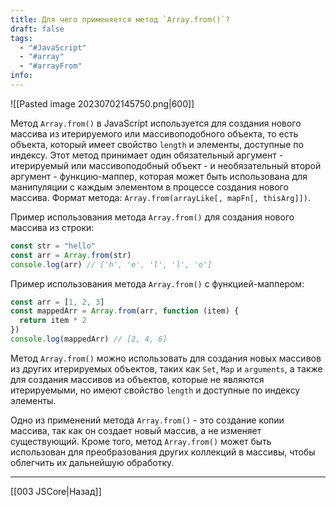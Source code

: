 ```yaml
---
title: Для чего применяется метод `Array.from()`?
draft: false
tags:
  - "#JavaScript"
  - "#array"
  - "#arrayFrom"
info:
---
```

![[Pasted image 20230702145750.png|600]]

Метод `Array.from()` в JavaScript используется для создания нового массива из итерируемого или массивоподобного объекта, то есть объекта, который имеет свойство `length` и элементы, доступные по индексу. Этот метод принимает один обязательный аргумент - итерируемый или массивоподобный объект - и необязательный второй аргумент - функцию-маппер, которая может быть использована для манипуляции с каждым элементом в процессе создания нового массива. Формат метода: `Array.from(arrayLike[, mapFn[, thisArg]])`.

Пример использования метода `Array.from()` для создания нового массива из строки:

```javascript
const str = "hello"
const arr = Array.from(str)
console.log(arr) // ['h', 'e', 'l', 'l', 'o']
```

Пример использования метода `Array.from()` с функцией-маппером:

```javascript
const arr = [1, 2, 3]
const mappedArr = Array.from(arr, function (item) {
  return item * 2
})
console.log(mappedArr) // [2, 4, 6]
```

Метод `Array.from()` можно использовать для создания новых массивов из других итерируемых объектов, таких как `Set`, `Map` и `arguments`, а также для создания массивов из объектов, которые не являются итерируемыми, но имеют свойство `length` и доступные по индексу элементы.

Одно из применений метода `Array.from()` - это создание копии массива, так как он создает новый массив, а не изменяет существующий. Кроме того, метод `Array.from()` может быть использован для преобразования других коллекций в массивы, чтобы облегчить их дальнейшую обработку.

---

[[003 JSCore|Назад]]